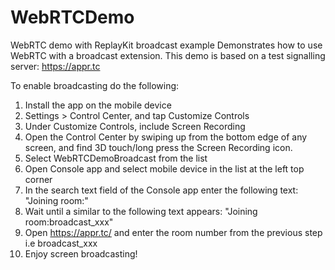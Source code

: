 # WebRTCDemo
WebRTC demo with ReplayKit broadcast example
Demonstrates how to use WebRTC with a broadcast extension. This demo is based on a test signalling server: https://appr.tc

To enable broadcasting do the following:
1) Install the app on the mobile device
2) Settings > Control Center, and tap Customize Controls
3) Under Customize Controls, include Screen Recording
4) Open the Control Center by swiping up from the bottom edge of any screen, and find 3D touch/long press the Screen Recording icon.
5) Select WebRTCDemoBroadcast from the list
6) Open Console app and select mobile device in the list at the left top corner
7) In the search text field of the Console app enter the following text: "Joining room:"
8) Wait until a similar to the following text appears: "Joining room:broadcast_xxx"
9) Open https://appr.tc/ and enter the room number from the previous step i.e broadcast_xxx
10) Enjoy screen broadcasting!
